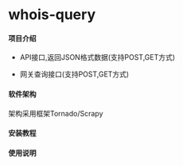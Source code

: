 # whois-query

#### 项目介绍
- API接口,返回JSON格式数据(支持POST,GET方式)

- 网关查询接口(支持POST,GET方式)

#### 软件架构
  架构采用框架Tornado/Scrapy


#### 安装教程



#### 使用说明

